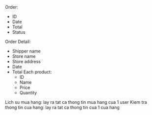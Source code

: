 Order:
- ID
- Date
- Total
- Status

Order Detail:
- Shipper name
- Store name
- Store address
- Date
- Total
    Each product:
    - ID
    - Name
    - Price
    - Quantity

Lich su mua hang: lay ra tat ca thong tin mua hang cua 1 user
Kiem tra thong tin cua hang: lay ra tat ca thong tin cua 1 cua hang